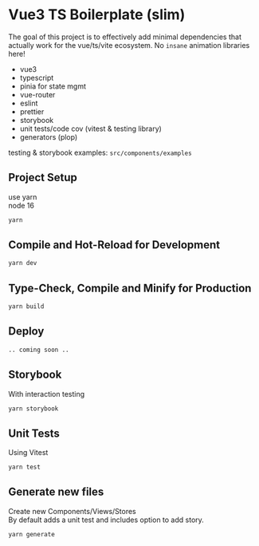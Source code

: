 # Vue3 TS Boilerplate (slim)

The goal of this project is to effectively add minimal dependencies that actually work for the vue/ts/vite ecosystem. No `insane` animation libraries here!

- vue3
- typescript
- pinia for state mgmt
- vue-router
- eslint
- prettier
- storybook
- unit tests/code cov (vitest & testing library)
- generators (plop)

testing & storybook examples: `src/components/examples`

## Project Setup

use yarn  
node 16

```sh
yarn
```

## Compile and Hot-Reload for Development

```sh
yarn dev
```

## Type-Check, Compile and Minify for Production

```sh
yarn build
```

## Deploy

```sh
.. coming soon ..
```

## Storybook

With interaction testing

```sh
yarn storybook
```

## Unit Tests

Using Vitest

```sh
yarn test
```

## Generate new files

Create new Components/Views/Stores  
By default adds a unit test and includes option to add story.

```sh
yarn generate
```
